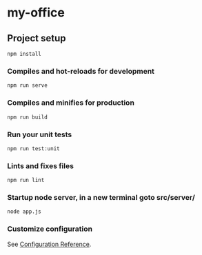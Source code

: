 # my-office

## Project setup
```
npm install
```

### Compiles and hot-reloads for development
```
npm run serve
```

### Compiles and minifies for production
```
npm run build
```

### Run your unit tests
```
npm run test:unit
```

### Lints and fixes files
```
npm run lint
```

### Startup node server, in a new terminal goto src/server/
```
node app.js
```

### Customize configuration
See [Configuration Reference](https://cli.vuejs.org/config/).
